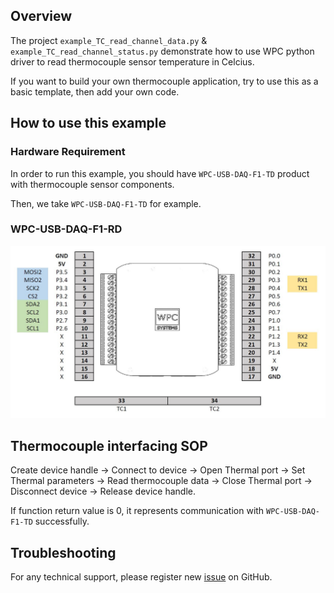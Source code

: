 ## Overview

The project `example_TC_read_channel_data.py` & `example_TC_read_channel_status.py` demonstrate how to use WPC python driver to read thermocouple sensor temperature in Celcius.

If you want to build your own thermocouple application, try to use this as a basic template, then add your own code.

## How to use this example

### Hardware Requirement

In order to run this example, you should have `WPC-USB-DAQ-F1-TD` product with thermocouple sensor components.

Then, we take `WPC-USB-DAQ-F1-TD` for example.

### WPC-USB-DAQ-F1-RD

<img src="https://github.com/WPC-Systems-Ltd/WPC_Python_driver_release/blob/main/Reference/Pinouts/USB-DAQ-F1-TD.JPG" alt="drawing" width="600"/>

## Thermocouple interfacing SOP 

Create device handle -> Connect to device -> Open Thermal port -> Set Thermal parameters ->  Read thermocouple data -> Close Thermal port -> Disconnect device -> Release device handle.

If function return value is 0, it represents communication with `WPC-USB-DAQ-F1-TD` successfully.

## Troubleshooting

For any technical support, please register new [issue](https://github.com/WPC-Systems-Ltd/WPC_Python_driver_release/issues) on GitHub.